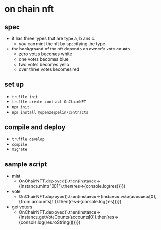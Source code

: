 # on chain nft

## spec
- it has three types that are type a, b and c.
  - you can mint the nft by specifying the type
- the background of the nft depends on owner's vote counts
  - zero votes becomes white
  - one votes becomes blue
  - two votes becomes yello
  - over three votes becomes red

## set up
- `truffle init`
- `truffle create contract OnChainNFT`
- `npm init`
- `npm install @openzeppelin/contracts`

## compile and deploy
- `truffle develop`
- `compile`
- `migrate`

## sample script
- mint
  - OnChainNFT.deployed().then(instance=>{instance.mint("001").then(res=>{console.log(res)})})
- vote
  - OnChainNFT.deployed().then(instance=>{instance.vote(accounts[0],{from:accounts[1]}).then(res=>{console.log(res)})})
- get voters
  - OnChainNFT.deployed().then(instance=>{instance.getVoteCounts(accounts[0]).then(res=>{console.log(res.toString())})})